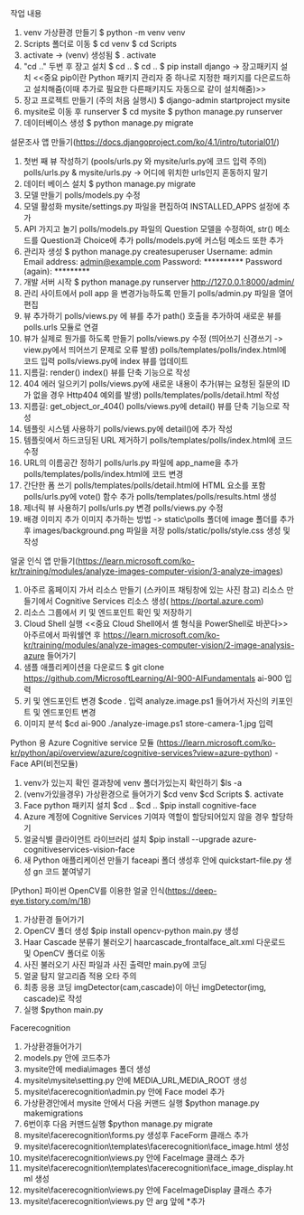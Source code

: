 작업 내용

1. venv 가상환경 만들기 
    $ python -m venv venv
2. Scripts 폴더로 이동 
    $ cd venv $ cd Scripts
3. activate -> (venv) 생성됨 
    $ . activate
4. "cd .." 두번 후 장고 설치 
    $ cd .. 
    $ cd .. 
    $ pip install django ->   장고패키지 설치 
    <<중요 pip이란 Python 패키지 관리자 중 하나로 지정한 패키지를  다은로드하고 설치해줌(이때 추가로 필요한 다른패키지도 자동으로 같이 설치해줌)>>
5. 장고 프로젝트 만들기 (주의 처음 실행시) 
    $ django-admin startproject mysite
6. mysite로 이동 후 runserver 
    $ cd mysite 
    $ python manage.py runserver
7. 데이터베이스 생성 
    $ python manage.py migrate


설문조사 앱 만들기(https://docs.djangoproject.com/ko/4.1/intro/tutorial01/)

1. 첫번 째 뷰 작성하기 (pools/urls.py 와 mysite/urls.py에 코드 입력 주의)   
    polls/urls.py & mysite/urls.py -> 어디에 위치한 urls인지 혼동하지 말기
2. 데이터 베이스 설치 
    $ python manage.py migrate
3. 모델 만들기 
    polls/models.py 수정
4. 모델 활성화 
    mysite/settings.py 파일을 편집하여 INSTALLED_APPS 설정에 추가
5. API 가지고 놀기 
    polls/models.py 파일의 Question 모델을 수정하여, str() 메소드를 Question과 Choice에 추가 polls/models.py에 커스텀 메소드 또한 추가
6. 관리자 생성 
    $ python manage.py createsuperuser 
    Username: admin 
    Email address: admin@example.com 
    Password: ********** 
    Password (again): *********
7. 개발 서버 시작 
    $ python manage.py runserver 
    http://127.0.0.1:8000/admin/
8. 관리 사이트에서 poll app 을 변경가능하도록 만들기 
    polls/admin.py 파일을 열어 편집
9. 뷰 추가하기 
    polls/views.py 에 뷰를 추가 
    path() 호출을 추가하여 새로운 뷰를 polls.urls 모듈로 연결
10. 뷰가 실제로 뭔가를 하도록 만들기 
    polls/views.py 수정 (띄어쓰기 신경쓰기 -> view.py에서 띄어쓰기 문제로 오류 발생) 
    polls/templates/polls/index.html에 코드 입력 
    polls/views.py에 index 뷰를 업데이트
11. 지름길: render() 
    index() 뷰를 단축 기능으로 작성
12. 404 에러 일으키기 
    polls/views.py에 새로운 내용이 추가(뷰는 요청된 질문의 ID 가 없을 경우 Http404 예외를 발생) 
    polls/templates/polls/detail.html 작성
13. 지름길: get_object_or_404() 
    polls/views.py에 detail() 뷰를 단축 기능으로 작성
14. 템플릿 시스템 사용하기 
    polls/views.py에 detail()에 추가 작성
15. 템플릿에서 하드코딩된 URL 제거하기 
    polls/templates/polls/index.html에 코드 수정
16. URL의 이름공간 정하기 
    polls/urls.py 파일에 app_name을 추가 
    polls/templates/polls/index.html에 코드 변경
17. 간단한 폼 쓰기 
    polls/templates/polls/detail.html에 HTML 요소를 포함 
    polls/urls.py에 vote() 함수 추가 
    polls/templates/polls/results.html 생성
18. 제너릭 뷰 사용하기 
    polls/urls.py 변경 
    polls/views.py 수정
19. 배경 이미지 추가 
    이미지 추가하는 방법 -> static\polls 폴더에 image 폴더를 추가 후 images/background.png 파일을 저장 
    polls/static/polls/style.css 생성 및 작성


얼굴 인식 앱 만들기(https://learn.microsoft.com/ko-kr/training/modules/analyze-images-computer-vision/3-analyze-images) 

1. 아주르 홈페이지 가서 리소스 만들기 (스카이프 채팅창에 있는 사진 참고) 
    리소스 만들기에서 Cognitive Services 리소스 생성( https://portal.azure.com)
2. 리소스 그룹에서 키 및 엔드포인트 확인 및 저장하기 
3. Cloud Shell 실행
     <<중요 Cloud Shell에서 셸 형식을 PowerShell로 바꾼다>>
      아주르에서 파워쉘연 후 https://learn.microsoft.com/ko-kr/training/modules/analyze-images-computer-vision/2-image-analysis-azure 들어가기 
4. 샘플 애플리케이션을 다운로드 
    $ git clone https://github.com/MicrosoftLearning/AI-900-AIFundamentals ai-900 입력 
5. 키 및 엔드포인트 변경 
    $code . 입력 
    analyze.image.ps1 들어가서 자신의 키포인트 및 엔드포인트 변경 
6. 이미지 분석 
    $cd ai-900 ./analyze-image.ps1 store-camera-1.jpg 입력

Python 용 Azure Cognitive service 모듈 (https://learn.microsoft.com/ko-kr/python/api/overview/azure/cognitive-services?view=azure-python)
-Face API(비전모듈)
1. venv가 있는지 확인
    결과창에 venv 폴더가있는지 확인하기
    $ls -a
2. (venv가있을경우) 가상환경으로 들어가기
    $cd venv
    $cd Scripts
    $. activate
3. Face python 패키지 설치
    $cd ..
    $cd ..
    $pip install cognitive-face
4. Azure 계정에 Cognitive Services 기여자 역할이 할당되어있지 않을 경우 할당하기
5. 얼굴식별 클라이언트 라이브러리 설치
    $pip install --upgrade azure-cognitiveservices-vision-face
6. 새 Python 애플리케이션 만들기
    faceapi 폴더 생성후 안에 quickstart-file.py 생성 gn 코드 붙여넣기

[Python] 파이썬 OpenCV를 이용한 얼굴 인식(https://deep-eye.tistory.com/m/18)
1. 가상환경 들어가기
2. OpenCV 폴더 생성
    $pip install opencv-python
    main.py 생성
3. Haar Cascade 분류기 불러오기
    haarcascade_frontalface_alt.xml 다운로드 및 OpenCV 폴더로 이동
4. 사진 불러오기
    사진 파일과 사진 출력만 main.py에 코딩
5. 얼굴 탐지 알고리즘 적용
    오타 주의
6. 최종 응용 코딩
    imgDetector(cam,cascade)이 아닌 imgDetector(img, cascade)로 작성
7. 실행
    $python main.py


Facerecognition 

1. 가상환경들어가기
2. models.py 안에 코드추가
3. mysite안에 media\images 폴더 생성
4. mysite\mysite\setting.py 안에 MEDIA_URL,MEDIA_ROOT 생성
5. mysite\facerecognition\admin.py 안에 Face model 추가
6. 가상환경안에서 mysite 안에서 다음 커맨드 실행
    $python manage.py makemigrations
7. 6번이후 다음 커맨드실행
    $python manage.py migrate
8. mysite\facerecognition\forms.py 생성후 FaceForm 클래스 추가
9. mysite\facerecognition\templates\facerecognition\face_image.html 생성
10. mysite\facerecognition\views.py 안에 FaceImage 클래스 추가
11. mysite\facerecognition\templates\facerecognition\face_image_display.html 생성
12. mysite\facerecognition\views.py 안에 FaceImageDisplay 클래스 추가
13. mysite\facerecognition\views.py 안 arg 앞에 *추가